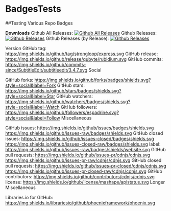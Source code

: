# BadgesTests

##Testing Various Repo Badges

**Downloads**
Github All Releases: 		[![Github All Releases](https://img.shields.io/github/downloads/wulas/BadgesTests/total.svg?maxAge=2592000)]()
Github Releases:		[![Github Releases](https://img.shields.io/github/downloads/wulas/BadgesTests/latest/total.svg?maxAge=2592000)]()
Github Releases (by Release):	[![Github Releases](https://img.shields.io/github/downloads/wulas/BadgesTests/0.0.1/total.svg?maxAge=2592000)]()	

Version
GitHub tag:		https://img.shields.io/github/tag/strongloop/express.svg
GitHub release:		https://img.shields.io/github/release/qubyte/rubidium.svg
GitHub commits:		https://img.shields.io/github/commits-since/SubtitleEdit/subtitleedit/3.4.7.svg
Social

GitHub forks:		https://img.shields.io/github/forks/badges/shields.svg?style=social&label=Fork
GitHub stars:		https://img.shields.io/github/stars/badges/shields.svg?style=social&label=Star
GitHub watchers:		https://img.shields.io/github/watchers/badges/shields.svg?style=social&label=Watch
GitHub followers:		https://img.shields.io/github/followers/espadrine.svg?style=social&label=Follow
Miscellaneous

GitHub issues:		https://img.shields.io/github/issues/badges/shields.svg
	https://img.shields.io/github/issues-raw/badges/shields.svg
GitHub closed issues:		https://img.shields.io/github/issues-closed/badges/shields.svg
	https://img.shields.io/github/issues-closed-raw/badges/shields.svg
label:		https://img.shields.io/github/issues-raw/badges/shields/website.svg
GitHub pull requests:		https://img.shields.io/github/issues-pr/cdnjs/cdnjs.svg
	https://img.shields.io/github/issues-pr-raw/cdnjs/cdnjs.svg
GitHub closed pull requests:		https://img.shields.io/github/issues-pr-closed/cdnjs/cdnjs.svg
	https://img.shields.io/github/issues-pr-closed-raw/cdnjs/cdnjs.svg
GitHub contributors:		https://img.shields.io/github/contributors/cdnjs/cdnjs.svg
license:		https://img.shields.io/github/license/mashape/apistatus.svg
Longer Miscellaneous

Libraries.io for GitHub:		https://img.shields.io/librariesio/github/phoenixframework/phoenix.svg

